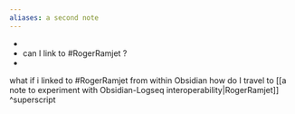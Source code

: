 ```yaml
---
aliases: a second note
---
```


-
- can I link to #RogerRamjet ?
-
what if i linked to #RogerRamjet from within Obsidian
how do I travel to [[a note to experiment with Obsidian-Logseq interoperability|RogerRamjet]] ^superscript
